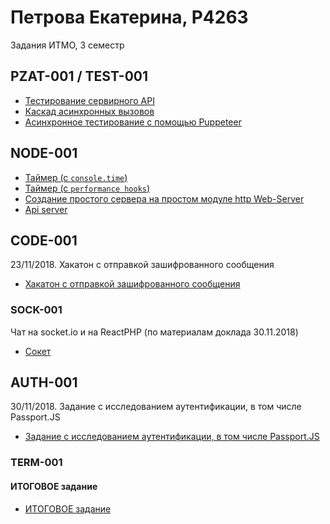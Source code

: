 # Петрова Екатерина, P4263

 Задания ИТМО, 3 семестр 
 ## PZAT-001 / TEST-001
- [Тестирование сервирного API](070918/test)
- [Каскад асинхронных вызовов](070918/2)
- [Асинхронное тестирование с помощью Puppeteer](070918/3)

## NODE-001

- [Таймер (с `console.time`)](1409/task1/part1)
- [Таймер (с `performance hooks`)](1409/task1/part2)
- [Создание простого сервера на простом модуле http
Web-Server](1409/task2/part1)
- [Api server](1409/task2/part2)

## CODE-001

23/11/2018. Хакатон с отправкой зашифрованного сообщения
- [Хакатон с отправкой зашифрованного сообщения](rsa)

### SOCK-001
Чат на socket.io и на ReactPHP (по материалам доклада 30.11.2018)
 - [Сокет](socket)
 
## AUTH-001

30/11/2018. Задание с исследованием аутентификации, в том числе Passport.JS
- [Задание с исследованием аутентификации, в том числе Passport.JS](auth)

### TERM-001
#### ИТОГОВОЕ задание 

- [ИТОГОВОЕ задание ](https://github.com/PetrovaEkaterina/sem3_todo_list)
